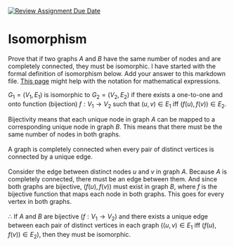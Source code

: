 [![Review Assignment Due Date](https://classroom.github.com/assets/deadline-readme-button-24ddc0f5d75046c5622901739e7c5dd533143b0c8e959d652212380cedb1ea36.svg)](https://classroom.github.com/a/ppBU16qM)
# Isomorphism

Prove that if two graphs $A$ and $B$ have the same number of nodes and are
completely connected, they must be isomorphic. I have started with the formal
definition of isomorphism below. Add your answer to this markdown file. [This
page](https://docs.github.com/en/get-started/writing-on-github/working-with-advanced-formatting/writing-mathematical-expressions)
might help with the notation for mathematical expressions.

$G_1=(V_1 , E_1)$ is isomorphic to $G_2 = (V_2, E_2)$ if there exists a
one-to-one and onto function (bijection) $f: V_1 \rightarrow V_2$ such that $(u,v)
\in E_1$ iff $(f(u),f(v)) \in E_2$.


Bijectivity means that each unique node in graph $A$ can be mapped to a corresponding unique node in graph $B$. This means that there must be the same number of nodes in both graphs. <br><br>
A graph is completely connected when every pair of distinct vertices is connected by a unique edge. <br><br>
Consider the edge between distinct nodes $u$ and $v$ in graph $A$. Because $A$ is completely connected, there must be an edge between them. And since both graphs are bijective, $(f(u), f(v))$ must exist in graph $B$, where $f$ is the bijective function that maps each node in both graphs. This goes for every vertex in both graphs.<br><br>
$\therefore$ If $A$ and $B$ are bijective $(f: V_1 \rightarrow V_2)$  and there exists a unique edge between each pair of distinct vertices in each graph $((u,v) \in E_1$ iff $(f(u),f(v)) \in E_2)$, then they must be isomorphic.



